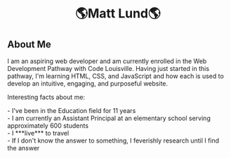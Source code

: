 <h1 align="center">🌎Matt Lund🌎</h1>
<h2 align="left">About Me</h2>
<p>I am an aspiring web developer and am currently enrolled in the Web Development Pathway with Code Louisville. Having just started in this pathway, I'm learning HTML, CSS, and JavaScript and how each is used to develop an intuitive, engaging, and purposeful website.</p>
<p>Interesting facts about me:</p>
- I've been in the Education field for 11 years<br>
- I am currently an Assistant Principal at an elementary school serving approximately 600 students<br>
- I ***live*** to travel<br>
- If I don't know the answer to something, I feverishly research until I find the answer<br>



<!--
**matthewlund89/matthewlund89** is a ✨ _special_ ✨ repository because its `README.md` (this file) appears on your GitHub profile.

Here are some ideas to get you started:

- 🌱 I’m currently learning how to use HTML, CSS, and JavaScript alongisde each other
- 👯 I’m looking to collaborate on a project idea
- 🤔 I’m looking for help with how to keep
- 💬 Ask me about my work in Education
- 📫 How to reach me: matthew.lund89@gmail.com
- 😄 Pronouns: he/him
- ⚡ Fun fact: I love traveling!
